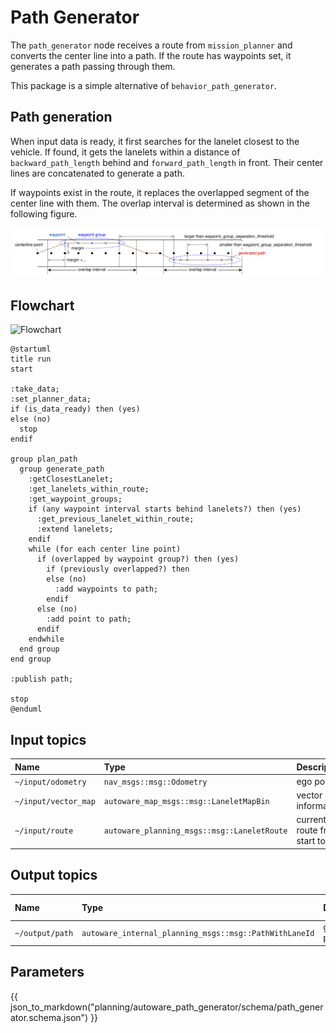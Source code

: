 # Path Generator

The `path_generator` node receives a route from `mission_planner` and converts the center line into a path.
If the route has waypoints set, it generates a path passing through them.

This package is a simple alternative of `behavior_path_generator`.

## Path generation

When input data is ready, it first searches for the lanelet closest to the vehicle.
If found, it gets the lanelets within a distance of `backward_path_length` behind and `forward_path_length` in front.
Their center lines are concatenated to generate a path.

If waypoints exist in the route, it replaces the overlapped segment of the center line with them.
The overlap interval is determined as shown in the following figure.

![waypoint_group_overlap_interval_determination](./media/waypoint_group_overlap_interval_determination.drawio.svg)

## Flowchart

![Flowchart](https://www.plantuml.com/plantuml/svg/RL91RiCW4BppYZqwNt0EZTHh_u0sOHAZKa2mJkhV5qDmN2cMB2spEyCCSCh2IUOVfyIA0wNPgmefDGf_GniMFgenGtHqx3tI4x9N6cok2vt0PZcGJF0qBCW71PT1Wmy7HPGbH0Llx5MfMmfpf5L9HvQfT1joGr5cGKU9nXlaquMCB5_iuI373TUk8La_h4pMww8XsFKVlCHWlUYgdbjdTSn-eTwayYFTsL5DdEcCecMeYt_yIqIqgSU4kmrpxZRUk2YJ-1Nir1fUZw5MZyawq70DYS2NYIvOtP2p7bJjjIsRxN17SXmZ39rt0MgwTpORg_jq2xq4dkFRuFwc-ZUoCTikcIJGUYqzMK_nbj_PbRfdxdcrgWUWQjc2g5UbnZYVdStJawxg6pgLWV9K_m00)

```plantuml
@startuml
title run
start

:take_data;
:set_planner_data;
if (is_data_ready) then (yes)
else (no)
  stop
endif

group plan_path
  group generate_path
    :getClosestLanelet;
    :get_lanelets_within_route;
    :get_waypoint_groups;
    if (any waypoint interval starts behind lanelets?) then (yes)
      :get_previous_lanelet_within_route;
      :extend lanelets;
    endif
    while (for each center line point)
      if (overlapped by waypoint group?) then (yes)
        if (previously overlapped?) then
        else (no)
          :add waypoints to path;
        endif
      else (no)
        :add point to path;
      endif
    endwhile
  end group
end group

:publish path;

stop
@enduml
```

## Input topics

| Name                 | Type                                        | Description                      |
| :------------------- | :------------------------------------------ | :------------------------------- |
| `~/input/odometry`   | `nav_msgs::msg::Odometry`                   | ego pose                         |
| `~/input/vector_map` | `autoware_map_msgs::msg::LaneletMapBin`     | vector map information           |
| `~/input/route`      | `autoware_planning_msgs::msg::LaneletRoute` | current route from start to goal |

## Output topics

| Name            | Type                                                   | Description    | QoS Durability |
| :-------------- | :----------------------------------------------------- | :------------- | :------------- |
| `~/output/path` | `autoware_internal_planning_msgs::msg::PathWithLaneId` | generated path | `volatile`     |

## Parameters

{{ json_to_markdown("planning/autoware_path_generator/schema/path_generator.schema.json") }}
